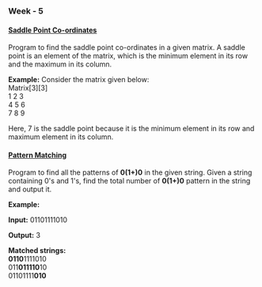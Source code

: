 ### Week - 5

#### [Saddle Point Co-ordinates](Matrix.java)

Program to find the saddle point co-ordinates in a given matrix. A saddle point is an element of the matrix, which is the minimum element in its row and the maximum in its column.

**Example:** Consider the matrix given below:<br>
Matrix[3][3]<br>
1 2 3<br>
4 5 6<br>
7 8 9<br>

Here, 7 is the saddle point because it is the minimum element in its row and maximum element in its column.

#### [Pattern Matching](RegularExpression.java)

Program to find all the patterns of **0(1+)0** in the given string. Given a string containing 0's and 1's, find the total number of **0(1+)0** pattern in the string and output it.

**Example:**

**Input:** 01101111010

**Output:** 3

**Matched strings:**<br>
**0110**1111010<br>
011**011110**10<br>
01101111**010**<br>